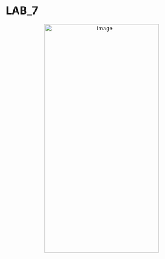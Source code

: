 # LAB_7

<p align="center">
  <img src="https://github.com/MykhailoMatsyshyn/LAB_7/assets/132977585/28c04293-fe7e-4686-beb9-ad271a2479c2" alt="image" width="300" height="600">
</p>

